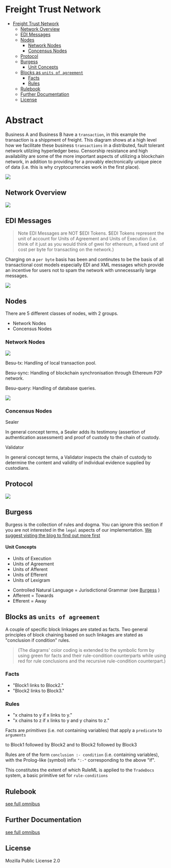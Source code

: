 # Freight Trust Network

- [Freight Trust Network](#freight-trust-network)
  - [Network Overview](#network-overview)
  - [EDI Messages](#edi-messages)
  - [Nodes](#nodes)
    - [Network Nodes](#network-nodes)
    - [Concensus Nodes](#concensus-nodes)
  - [Protocol](#protocol)
  - [Burgess](#burgess)
    - [Unit Concepts](#unit-concepts)
  - [Blocks as `units of agreement`](#blocks-as--units-of-agreement-)
    - [Facts](#facts)
    - [Rules](#rules)
  - [Rulebook](#rulebook)
  - [Further Documentation](#further-documentation)
  - [License](#license)

# Abstract

Business A and Business B have a `transaction`, in this example the transaction
is a shippment of freight. This diagram shows at a high level how we facilitate
these business `transactions` in a distributed, fault tolerant network utilziing
hyperledger besu. Censorship resistance and high availability are some of the
more important aspects of utilizing a blockchain network, in addition to
providing for a provably electronically unique piece of data (i.e. this is why
cryptocurrencies work in the first place).

![](images/high-level.png)

## Network Overview

![](images/ft-network-besu.png)

## EDI Messages

> Note EDI Messages are NOT $EDI Tokens. $EDI Tokens represent the unit of
> account for Units of Agreement and Units of Execution (i.e. think of it just
> as you would think of gwei for ethereum, a fixed unit of cost per byte for
> transacting on the network.)

Charging on a `per byte` basis has been and continutes to be the basis of all
transactional cost models especially EDI and XML messages which provide an
incentive for users not to spam the network with unnecessarily large messages.

![](images/EDI_Components.png)

## Nodes

There are 5 different classes of nodes, with 2 groups.

- Network Nodes
- Concensus Nodes

### Network Nodes

![](images/besu-redis-componets.png)

Besu-tx: Handling of local transaction pool.

Besu-sync: Handling of blockchain synchronisation through Ethereum P2P network.

Besu-query: Handling of database queries.

![](images/network-component-besu.png)

### Concensus Nodes

Sealer

In general concept terms, a Sealer adds its testimony (assertion of
authentication assessment) and proof of custody to the chain of custody.

Validator

In general concept terms, a Validator inspects the chain of custody to determine
the content and validity of individual evidence supplied by custodians.

## Protocol

![](images/protocol.png)

## Burgess

Burgess is the collection of rules and dogma. You can ignore this section if you
are not interested in the `legal` aspects of our implementation.
[We suggest visting the blog to find out more first](https://medium.com/freighttrust)

#### Unit Concepts

- Units of Execution
- Units of Agreement
- Units of Afferent
- Units of Efferent
- Units of Lexigram

* Controlled Natural Language = Jurisdictional Grammar (see
  [Burgess](https://github.com/freight-trust/burgess) )
* Afferent = Towards
* Efferent = Away

## Blocks as `units of agreement`

A couple of specific block linkages are stated as facts. Two general principles
of block chaining based on such linkages are stated as "conclusion if condition"
rules.

> (The diagrams' color coding is extended to the symbolic form by using green
> for facts and their rule-condition counterparts while using red for rule
> conclusions and the recursive rule-condition counterpart.)

### Facts

- "Block1 links to Block2."
- "Block2 links to Block3."

### Rules

- "x chains to y if x links to y."
- "x chains to z if x links to y and y chains to z."

Facts are _primitives_ (i.e. not containing variables) that apply a `predicate`
to `arguments`

to Block1 followed by Block2 and to Block2 followed by Block3

Rules are of the form `conclusion :- condition` (i.e. containing variables),
with the Prolog-like (symbol) infix `":-"` corresponding to the above "if".

This constitutes the extent of which RuleML is applied to the `TradeDocs`
system, a basic primitive set for `rule-conditions`

## Rulebook

[see full omnibus](https://ft-docs.netlify.app)

## Further Documentation

[see full omnibus](https://ft-docs.netlify.app)

## License

Mozilla Public License 2.0

